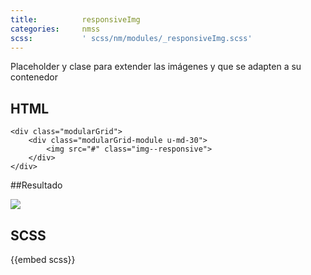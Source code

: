 ```yaml
---
title:          responsiveImg
categories:     nmss
scss:           ' scss/nm/modules/_responsiveImg.scss'
---
```


Placeholder y clase para extender las imágenes y que se adapten a su contenedor

## HTML
```
<div class="modularGrid">
    <div class="modularGrid-module u-md-30">
		<img src="#" class="img--responsive">        
    </div>
</div>

```
##Resultado
<div class="modularGrid u-mgb">
    <div class="modularGrid-module u-md-30">
		<img src="#" class="img--responsive">        
    </div>
</div>


## SCSS
{{embed scss}}
